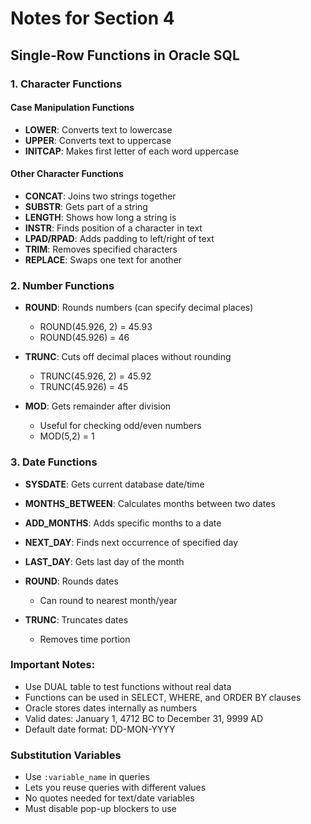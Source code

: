 # Notes for Section 4

## Single-Row Functions in Oracle SQL

### 1. Character Functions

#### Case Manipulation Functions
- **LOWER**: Converts text to lowercase 
- **UPPER**: Converts text to uppercase
- **INITCAP**: Makes first letter of each word uppercase

#### Other Character Functions
- **CONCAT**: Joins two strings together
- **SUBSTR**: Gets part of a string
- **LENGTH**: Shows how long a string is
- **INSTR**: Finds position of a character in text
- **LPAD/RPAD**: Adds padding to left/right of text
- **TRIM**: Removes specified characters
- **REPLACE**: Swaps one text for another

### 2. Number Functions

- **ROUND**: Rounds numbers (can specify decimal places)
  - ROUND(45.926, 2) = 45.93
  - ROUND(45.926) = 46

- **TRUNC**: Cuts off decimal places without rounding
  - TRUNC(45.926, 2) = 45.92
  - TRUNC(45.926) = 45

- **MOD**: Gets remainder after division
  - Useful for checking odd/even numbers
  - MOD(5,2) = 1

### 3. Date Functions

- **SYSDATE**: Gets current database date/time

- **MONTHS_BETWEEN**: Calculates months between two dates

- **ADD_MONTHS**: Adds specific months to a date

- **NEXT_DAY**: Finds next occurrence of specified day

- **LAST_DAY**: Gets last day of the month

- **ROUND**: Rounds dates
  - Can round to nearest month/year

- **TRUNC**: Truncates dates
  - Removes time portion

### Important Notes:
- Use DUAL table to test functions without real data
- Functions can be used in SELECT, WHERE, and ORDER BY clauses
- Oracle stores dates internally as numbers
- Valid dates: January 1, 4712 BC to December 31, 9999 AD
- Default date format: DD-MON-YYYY

### Substitution Variables
- Use `:variable_name` in queries
- Lets you reuse queries with different values
- No quotes needed for text/date variables
- Must disable pop-up blockers to use